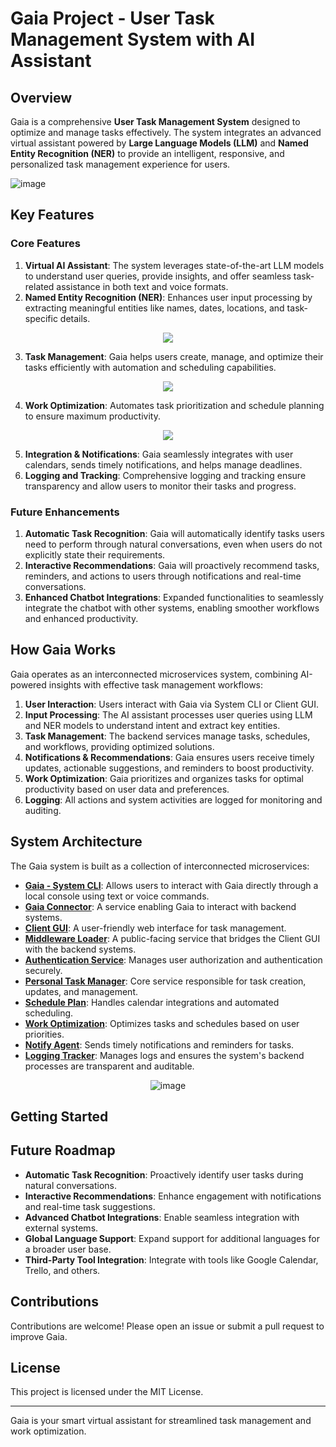 # Gaia Project - User Task Management System with AI Assistant

## Overview
Gaia is a comprehensive **User Task Management System** designed to optimize and manage tasks effectively. The system integrates an advanced virtual assistant powered by **Large Language Models (LLM)** and **Named Entity Recognition (NER)** to provide an intelligent, responsive, and personalized task management experience for users.

![image](https://github.com/user-attachments/assets/fe2dc3d9-dd4e-4c70-9dae-254cdc995f94)

## Key Features
### **Core Features**
1. **Virtual AI Assistant**: The system leverages state-of-the-art LLM models to understand user queries, provide insights, and offer seamless task-related assistance in both text and voice formats.
2. **Named Entity Recognition (NER)**: Enhances user input processing by extracting meaningful entities like names, dates, locations, and task-specific details.
<div align="center">
  <img src="https://github.com/user-attachments/assets/5133e1a1-86d8-4a67-a914-c8922a15c635">
</div>

3. **Task Management**: Gaia helps users create, manage, and optimize their tasks efficiently with automation and scheduling capabilities.
<div align="center">
  <img src="https://github.com/user-attachments/assets/689e4e7b-54bb-4dea-89da-c9b3576ac7b1">
</div>

4. **Work Optimization**: Automates task prioritization and schedule planning to ensure maximum productivity.
<div align="center">
  <img src="https://github.com/user-attachments/assets/39ecbf5b-5a05-4dc2-8332-d688b3a2b973">
</div>

5. **Integration & Notifications**: Gaia seamlessly integrates with user calendars, sends timely notifications, and helps manage deadlines.
6. **Logging and Tracking**: Comprehensive logging and tracking ensure transparency and allow users to monitor their tasks and progress.

### **Future Enhancements**
1. **Automatic Task Recognition**: Gaia will automatically identify tasks users need to perform through natural conversations, even when users do not explicitly state their requirements.
2. **Interactive Recommendations**: Gaia will proactively recommend tasks, reminders, and actions to users through notifications and real-time conversations.
3. **Enhanced Chatbot Integrations**: Expanded functionalities to seamlessly integrate the chatbot with other systems, enabling smoother workflows and enhanced productivity.

## How Gaia Works
Gaia operates as an interconnected microservices system, combining AI-powered insights with effective task management workflows:
1. **User Interaction**: Users interact with Gaia via System CLI or Client GUI.
2. **Input Processing**: The AI assistant processes user queries using LLM and NER models to understand intent and extract key entities.
3. **Task Management**: The backend services manage tasks, schedules, and workflows, providing optimized solutions.
4. **Notifications & Recommendations**: Gaia ensures users receive timely updates, actionable suggestions, and reminders to boost productivity.
5. **Work Optimization**: Gaia prioritizes and organizes tasks for optimal productivity based on user data and preferences.
6. **Logging**: All actions and system activities are logged for monitoring and auditing.

## System Architecture
The Gaia system is built as a collection of interconnected microservices:
- **[Gaia - System CLI](https://github.com/Golde34/Gaia-Project/tree_main/GAIA)**: Allows users to interact with Gaia directly through a local console using text or voice commands.  
- **[Gaia Connector](https://github.com/Golde34/Gaia-Project/tree_main/gaia_connector)**: A service enabling Gaia to interact with backend systems.  
- **[Client GUI](https://github.com/Golde34/Gaia-Project/tree/main/client_gui)**: A user-friendly web interface for task management.  
- **[Middleware Loader](https://github.com/Golde34/Gaia-Project/tree/main/middleware_loader)**: A public-facing service that bridges the Client GUI with the backend systems.  
- **[Authentication Service](https://github.com/Golde34/Gaia-Project/tree/main/authentication_service)**: Manages user authorization and authentication securely.  
- **[Personal Task Manager](https://github.com/Golde34/Gaia-Project/tree/main/person_task_manager)**: Core service responsible for task creation, updates, and management.  
- **[Schedule Plan](https://github.com/Golde34/Gaia-Project/tree/main/schedule_[lan)**: Handles calendar integrations and automated scheduling.  
- **[Work Optimization](https://github.com/Golde34/Gaia-Project/tree/main/work_optimization)**: Optimizes tasks and schedules based on user priorities.  
- **[Notify Agent](https://github.com/Golde34/Gaia-Project/tree/main/notify_agent)**: Sends timely notifications and reminders for tasks.  
- **[Logging Tracker](https://github.com/Golde34/Gaia-Project/tree/main/logging_tracker)**: Manages logs and ensures the system's backend processes are transparent and auditable. 


<div align="center">
  <img src="https://github.com/user-attachments/assets/77bc3dfd-dbd1-49c1-95b4-5d4567e3cdaa" alt="image">
</div>

## Getting Started

## Future Roadmap
- **Automatic Task Recognition**: Proactively identify user tasks during natural conversations.
- **Interactive Recommendations**: Enhance engagement with notifications and real-time task suggestions.
- **Advanced Chatbot Integrations**: Enable seamless integration with external systems.
- **Global Language Support**: Expand support for additional languages for a broader user base.
- **Third-Party Tool Integration**: Integrate with tools like Google Calendar, Trello, and others.

## Contributions
Contributions are welcome! Please open an issue or submit a pull request to improve Gaia.

## License
This project is licensed under the MIT License.

---
Gaia is your smart virtual assistant for streamlined task management and work optimization.


